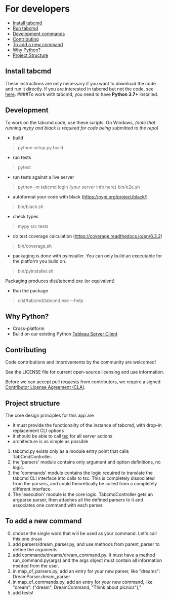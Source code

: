 
# For developers
* [Install tabcmd](#install-tabcmd)
* [Run tabcmd](#run-tabcmd)
* [Development commands](#development-commands)
* [Contributing](#contributing)
* [To add a new command](#to-add-a-new-command)
* [Why Python\?](#why-python)
* [Project Structure](#project-structure)



## Install tabcmd
These instructions are only necessary if you want to download the code and run it directly. If you are interested in tabcmd but not the code, see [here](Readme.md).
####To work with tabcmd, you need to have **Python 3.7+** installed.

### 



## Development

To work on the tabcmd code, use these scripts. On Windows, 
_(note that running mypy and black is required for code being submitted to the repo)_

- build
> python setup.py build
- run tests
> pytest
- run tests against a live server
> python -m tabcmd login {your server info here}
> bin/e2e.sh
- autoformat your code with black (https://pypi.org/project/black/)
> bin/black.sh
- check types 
> mypy src tests
- do test coverage calculation (https://coverage.readthedocs.io/en/6.3.2)
> bin/coverage.sh

- packaging is done with pyinstaller. You can only build an executable for the platform you build on.
> bin/pyinstaller.sh

 Packaging produces dist/tabcmd.exe (or equivalent)
- Run the package
> dist/tabcmd/tabcmd.exe --help


## Why Python?

* Cross-platform
* Build on our existing Python [Tableau Server Client](https://github.com/tableau/server-client-python/)


## Contributing

Code contributions and improvements by the community are welcomed!

See the LICENSE file for current open-source licensing and use information. 

Before we can accept pull requests from contributors, we require a signed [Contributor License Agreement (CLA)](http://tableau.github.io/contributing.html).


## Project structure
The core design principles for this app are
- it must provide the functionality  of the instance of tabcmd, with drop-in replacement CLI options
- it should be able to call [tsc](https://github.com/tableau/server-client-python/) for all server actions
- architecture is as simple as possible

1. tabcmd.py exists only as a module entry point that calls TabCmdController.
2. the 'parsers' module contains only argument and option definitions, no logic.
3. the 'commands' module contains the logic required to translate the tabcmd CLI interface into calls to tsc. This is completely dissociated from the parsers, and could theoretically be called from a completely different interface.
4. The 'execution' module is the core logic. TabcmdController gets an argparse parser, then attaches all the defined parsers to it and associates one command with each parser.

## To add a new command
0. choose the single word that will be used as your command. Let's call this one `dream`
1. add parsers/dream_parser.py, and use methods from parent_parser to define the arguments
2. add commands/dreams/dream_command.py. It must have a method run_command.py(args) and the args object must contain all information needed from the user.
3. in map_of_parsers.py, add an entry for your new parser, like "dreams": DreamParser.dream_parser
4. in map_of_commands.py, add an entry for your new command, like "dream": ("dream", DreamCommand, "Think about picnics"),"
5. add tests! 


